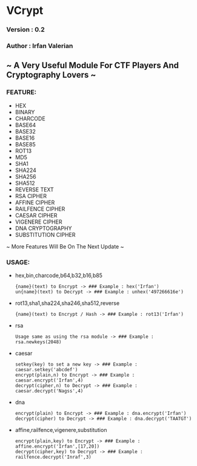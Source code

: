# VCrypt

### Version : 0.2
### Author : Irfan Valerian

## ~ A Very Useful Module For CTF Players And Cryptography Lovers ~

### FEATURE:

* HEX
* BINARY
* CHARCODE
* BASE64
* BASE32
* BASE16
* BASE85
* ROT13
* MD5
* SHA1
* SHA224
* SHA256
* SHA512
* REVERSE TEXT
* RSA CIPHER
* AFFINE CIPHER
* RAILFENCE CIPHER
* CAESAR CIPHER
* VIGENERE CIPHER
* DNA CRYPTOGRAPHY
* SUBSTITUTION CIPHER

~ More Features Will Be On The Next Update ~

### USAGE:

* hex,bin,charcode,b64,b32,b16,b85
  ```
  {name}(text) to Encrypt -> ### Example : hex('Irfan')
  un{name}(text) to Decrypt -> ### Example : unhex('497266616e')
  ```

* rot13,sha1,sha224,sha246,sha512,reverse
  ```
  {name}(text) to Encrypt / Hash -> ### Example : rot13('Irfan')
  ```

* rsa
  ```
  Usage same as using the rsa module -> ### Example : rsa.newkeys(2048)
  ```

* caesar
  ```
  setkey(key) to set a new key -> ### Example : caesar.setkey('abcdef')
  encrypt(plain,n) to Encrypt -> ### Example : caesar.encrypt('Irfan',4)
  decrypt(cipher,n) to Decrypt -> ### Example : caesar.decrypt('Nagss',4)
  ```
* dna
  ```
  encrypt(plain) to Encrypt -> ### Example : dna.encrypt('Irfan')
  decrypt(cipher) to Decrypt -> ### Example : dna.decrypt('TAATGT')
  ```

* affine,railfence,vigenere,substitution
  ```
  encrypt(plain,key) to Encrypt -> ### Example : affine.encrypt('Irfan',[17,20])
  decrypt(cipher,key) to Decrypt -> ### Example : railfence.decrypt('Inraf',3)
  ```
